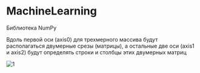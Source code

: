 # MachineLearning

Библиотека NumPy

Вдоль первой оси (axis0) для трехмерного массива будут располагаться двумерные срезы (матрицы), 
а остальные две оси (axis1 и axis2) будут определять строки и столбцы этих двумерных матриц

![1](https://proproprogs.ru/htm/modules/files/numpy-osnovnye-tipy-dannyh-sozdanie-massivov-funkciey-array.files/image001.png)
